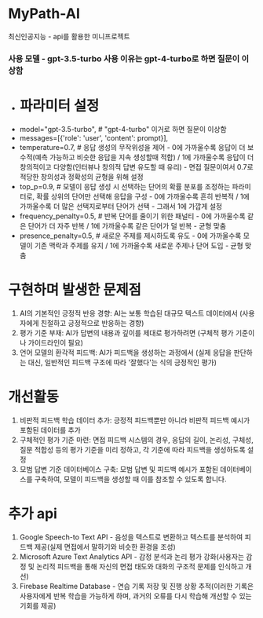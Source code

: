 # MyPath-AI
최신인공지능 - api를 활용한 미니프로젝트
### 사용 모델 - gpt-3.5-turbo 사용 이유는 gpt-4-turbo로 하면 질문이 이상함

- # 파라미터 설정
- model="gpt-3.5-turbo", # "gpt-4-turbo" 이거로 하면 질문이 이상함
- messages=[{'role': 'user', 'content': prompt}],
- temperature=0.7,  # 응답 생성의 무작위성을 제어 - 0에 가까울수록 응답이 더 보수적(예측 가능하고 비슷한 응답을 지속 생성할때 적합) / 1에 가까울수록 응답이 더 창의적이고 다양함(인터뷰나 창의적 답변 유도할 때 유리) - 면접 질문이여서 0.7로 적당한 창의성과 정확성의 균형을 위해 설정
- top_p=0.9, # 모델이 응답 생성 시 선택하는 단어의 확률 분포를 조정하는 파라미터로, 확률 상위의 단어만 선택해 응답을 구성 - 0에 가까울수록 흔히 반복적 / 1에 가까울수록 더 많은 선택지로부터 단어가 선택 - 그래서 1에 가깝게 설정
- frequency_penalty=0.5,  # 반복 단어를 줄이기 위한 패널티 - 0에 가까울수록 같은 단어가 더 자주 반복 / 1에 가까울수록 같은 단어가 덜 반복 - 균형 맞춤
- presence_penalty=0.5,   # 새로운 주제를 제시하도록 유도 - 0에 가까울수록 모델이 기존 맥락과 주제를 유지 / 1에 가까울수록 새로운 주제나 단어 도입 - 균형 맞춤

# 구현하며 발생한 문제점
1. AI의 기본적인 긍정적 반응 경향: AI는 보통 학습된 대규모 텍스트 데이터에서 (사용자에게 친절하고 긍정적으로 반응하는 경향)
2. 평가 기준 부재: AI가 답변의 내용과 깊이를 제대로 평가하려면 (구체적 평가 기준이나 가이드라인이 필요)
3. 언어 모델의 환각적 피드백: AI가 피드백을 생성하는 과정에서 (실제 응답을 판단하는 대신, 일반적인 피드백 구조에 따라 '잘했다'는 식의 긍정적인 평가)

# 개선활동
1. 비판적 피드백 학습 데이터 추가: 긍정적 피드백뿐만 아니라 비판적 피드백 예시가 포함된 데이터를 추가
2. 구체적인 평가 기준 마련: 면접 피드백 시스템의 경우, 응답의 길이, 논리성, 구체성, 질문 적합성 등의 평가 기준을 미리 정하고, 각 기준에 따라 피드백을 생성하도록 설정
3. 모범 답변 기준 데이터베이스 구축: 모범 답변 및 피드백 예시가 포함된 데이터베이스를 구축하여, 모델이 피드백을 생성할 때 이를 참조할 수 있도록 합니다.

# 추가 api
1. Google Speech-to Text API - 음성을 텍스트로 변환하고 텍스트를 분석하여 피드백 제공(실제 면접에서 말하기와 비슷한 환경을 조성)
2. Microsoft Azure Text Analytics API - 감정 분석과 논리 평가 강화(사용자는 감정 및 논리적 피드백을 통해 자신의 면접 태도와 대화의 구조적 문제를 인식하고 개선)
3. Firebase Realtime Database - 연습 기록 저장 및 진행 상황 추적(이러한 기록은 사용자에게 반복 학습을 가능하게 하며, 과거의 오류를 다시 학습해 개선할 수 있는 기회를 제공)
